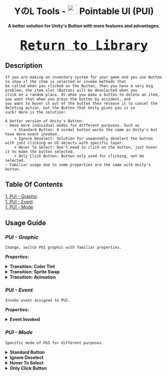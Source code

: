 <h1 align="center"> YのL Tools - <img width="30" height="30" src="https://github.com/Yunasawa/Yunasawa-No-Library/assets/113672166/e57c2418-f1cc-435d-b516-9d4f4ccce7ab" alt=""> Pointable UI (PUI) </h1>

<h4 align="center"> A better solution for Unity's Button with more features and advantages. <br><br>

<kbd><a align="right" href="https://github.com/Yunasawa/Yunasawa-No-Library/blob/main/Readme.md"><font size="10"> Return to Library </font></a></kbd>

## Description
```
If you are making an inventory system for your game and you use Button to show if the item is selected or invoke methods that
be called when you clicked on the Button, then you have a very big problem, the item slot (Button) will be deselected when you
click on a random place. Or when you make a button to delete an item, you want that when you press the button by accident, and
you want to hover it out of the button then release it to cancel the deleting action, but the Button that Unity gives you is so
suck? Here is the solution:

A better version of Unity's Button:
- Have more individual modes for different purposes. Such as
    + Standard Button: A normal button works the same as Unity's but have more event invoked.
    + Ignore Deselect: Solution for unwantedly deselect the button with just clicking on UI objects with specific layer.
    + Hover To Select: Don't need to click on the button, just hover it to make the button selected.
    + Only Click Button: Button only used for clicking, not be selected.
- Familiar usage due to some properties are the same with Unity's button.
```

<div id=back><h2> Table Of Contents </h2></div>
<a href="#pui-graphic"> 1. PUI - Graphic </a><br>
<a href="#pui-graphic"> 1. PUI - Event </a><br>
<a href="#pui-graphic"> 1. PUI - Mode </a><br>

## Usage Guide
<div id="pui-graphic">
<h3><i> PUI - Graphic </i></h3>
</div>

```
Change, switch PUI graphic with familiar properties.
```

<b><i> Properties: </i></b>

<details>
 <summary><b> Transition: Color Tint </b></summary>
 <i> Note: This transition mode requires Image component </i>
 <br></br>
  <ul>
    <li> Target Graphic: Image component of object. </li>
    <li> Normal Color: Color of Target Graphic when PUI is idle. </li>
    <li> Highlighted Color: Color of Target Graphic when pointer enter PUI. </li>
    <li> Pressed Color: Color of Target Graphic when PUI is pressed. </li>
    <li> Selected Color: Color of Target Graphic when PUI is selected. </li>
    <li> Disabled Color: Color of Target Graphic when PUI is not Interactable. </li>
  </ul>
 <p align="center">
   <img width="100%" alt="TransitionColorTint" src="https://github.com/Yunasawa/Yunasawa-No-Library/assets/113672166/d140a057-7bf8-411c-8e90-ab1edbad45bb">
 </p>
</details>

<details>
 <summary><b> Transition: Sprite Swap </b></summary>
 <i> Note: This transition mode requires Image component </i>
 <br></br>
  <ul>
    <li> Target Graphic: Image component of object. </li>
    <li> Normal Sprite: Sprite of Target Graphic when PUI is idle. </li>
    <li> Highlighted Sprite: Sprite of Target Graphic when pointer enter PUI. </li>
    <li> Pressed Sprite: Sprite of Target Graphic when PUI is pressed. </li>
    <li> Selected Sprite: Sprite of Target Graphic when PUI is selected. </li>
    <li> Disabled Sprite: Sprite of Target Graphic when PUI is not Interactable. </li>
  </ul>
 <p align="center">
   <img width="100%" alt="TransitionSpriteSwap" src="https://github.com/Yunasawa/Yunasawa-No-Library/assets/113672166/fe2ad6c5-e18b-4ae6-ae30-8725d076ec64">
 </p>
</details>

<details>
 <summary><b> Transition: Animation </b></summary>
  <ul>
    <li> Normal Trigger: Animation played when PUI is idle. </li>
    <li> Highlighted Trigger: Animation played when pointer enter PUI. </li>
    <li> Pressed Trigger: Animation played when PUI is pressed. </li>
    <li> Selected Trigger: Animation played when PUI is selected. </li>
    <li> Disabled Trigger: Animation played when PUI is not Interactable. </li>
  </ul>
 <p align="center">
   <img width="100%" alt="TransitionColorTint" src="https://github.com/Yunasawa/Yunasawa-No-Library/assets/113672166/65a52cd5-7b43-40e6-af39-5b0c2b17d7e2">
 </p>
</details>

<div id="pui-event">
<h3><i> PUI - Event </i></h3>
</div>

```
Invoke event assigned to PUI.
```

<b><i> Properties: </i></b>

<details>
 <summary><b> Event Invoked </b></summary>
  <ul>
    <li> OnSelect: </li> 
      - When you click on PUI (pointer down and up in that PUI's area) then PUI marked as "Selected", OnSelect() will be invoked.
    <li> OnDeselect: </li> 
      - When PUI is "Selected" then you click on a place outside of PUI, then PUI marked as "Deselected", OnDeseleted() invoked.
    <li> OnPointerClick: </li>
      - When your pointer downs and ups in range of PUI, it will be marked as "Clicked", OnClick() will be invoked. 
      <br> - If your pointer ups inside PUI, OnClick() and OnUp() both runs. </br>
      - After click, PUI marked as "Selected".
    <li> OnPointerDown: </li>
      - When you pointer downs on it and invoke OnDown().
    <li> OnPointerUp: </li>
      - When you pointer ups even in or out the area of PUI, OnUp() will be invoked.
      <br> - If your pointer ups outside of PUI, only OnUp() runs. </br>
    <li> OnEnter: Invoked when pointer enter PUI. </li>
      - OnEnter() called when you hover your pointer inside PUI.
    <li> OnExit: Invoked when pointer exit PUI; </li>
      - OnExit() called when you hover your pointer outside PUI.
  </ul>
 <p align="center">
   <img width="100%" alt="TransitionColorTint" src="https://github.com/Yunasawa/Yunasawa-No-Library/assets/113672166/0484cc5c-0f3b-401a-ad9a-a094259a3a96">
 </p>
</details>

<div id="pui-mode">
<h3><i> PUI - Mode </i></h3>
</div>

```
Specific mode of PUI for different purposes.
```

<details>
 <summary><b> Standard Button </b></summary>
  <ul>
    <li> Usage: Works like a normal Unity's Button. </li>
  </ul>
</details>

<details>
 <summary><b> Ignore Deselect </b></summary>
  <ul>
    <li> Usage: Ignore deselect PUI when click on UI with ignore layer. </li>
  </ul>
  <p align="center">
   <img width=600" alt="TransitionColorTint" src="https://github.com/Yunasawa/Yunasawa-No-Library/assets/113672166/12783369-e76c-4224-86fd-d3da7912a4e7">
  </p>
  <b> How to use: </b>
    <br>- First, create a layer and name it whatever you want (For example "IgnoreDeselect".</br>
    - Assign that layer name into Ignore Deselect Name field.
    <br>- Pick the correct layer in Ignore Deselect Layer (Just for sure). </br>
    - Mark all the UI elements that you want to ignore with the tag you created.
</details>

<details>
 <summary><b> Hover To Select </b></summary>
  <ul>
    <li> Usage: Select PUI just by hover over it. </li>
  </ul>
</details>

<details>
 <summary><b> Only Click Button </b></summary>
  <ul>
    <li> Usage: Just for clicking purpose, not select after that. </li>
  </ul>
</details>
